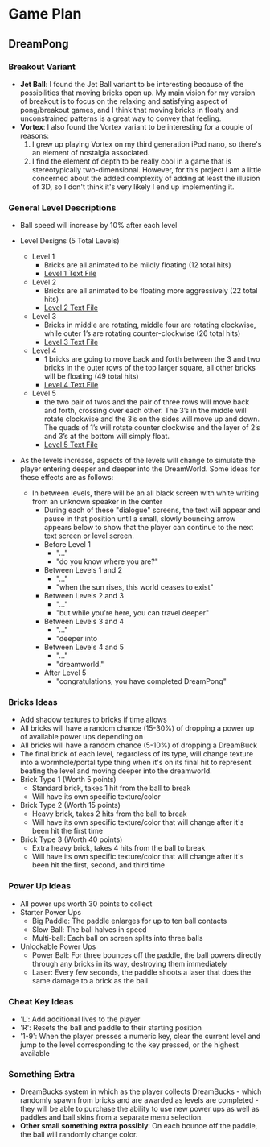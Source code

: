 # Game Plan
## DreamPong

### Breakout Variant

- **Jet Ball**: I found the Jet Ball variant to be
interesting because of the possibilities that moving bricks open up.
My main vision for my version of breakout is to focus on the
relaxing and satisfying aspect of pong/breakout games, and I think
that moving bricks in floaty and unconstrained patterns is a great
way to convey that feeling. 
- **Vortex**: I also found the Vortex variant to be interesting
for a couple of reasons:
  1. I grew up playing Vortex on my third generation iPod nano,
  so there's an element of nostalgia associated.
  2. I find the element of depth to be really cool in a game that
  is stereotypically two-dimensional. However, for this project
  I am a little concerned about the added complexity of adding
  at least the illusion of 3D, so I don't think it's very likely
  I end up implementing it. 
  
### General Level Descriptions
- Ball speed will increase by 10% after each level
- Level Designs (5 Total Levels)
  - Level 1
    - Bricks are all animated to be mildly floating
     (12 total hits)
    - [Level 1 Text File](../resources/Level1.txt) 
  - Level 2
    - Bricks are all animated to be floating more
     aggressively (22 total hits)
    - [Level 2 Text File](../resources/Level2.txt)
  - Level 3
    - Bricks in middle are rotating, middle four are 
      rotating clockwise, while outer 1’s are rotating
      counter-clockwise (26 total hits)
    - [Level 3 Text File](../resources/Level3.txt)
  - Level 4
    - 1 bricks are going to move back and forth between
    the 3 and two bricks in the outer rows of the top
    larger square, all other bricks will be floating
    (49 total hits)
    - [Level 4 Text File](../resources/Level4.txt)
  - Level 5
    - the two pair of twos and the pair of three rows
     will move back and forth, crossing over each other.
     The 3’s in the middle will rotate clockwise and the
     3’s on the sides will move up and down. The quads of
     1’s will rotate counter clockwise and the layer of 
     2’s and 3’s at the bottom will simply float.
    - [Level 5 Text File](../resources/Level5.txt)
  
- As the levels increase, aspects of the levels will change to simulate
the player entering deeper and deeper into the DreamWorld. Some ideas 
for these effects are as follows:
  - In between levels, there will be an all black screen with white
  writing from an unknown speaker in the center
    - During each of these "dialogue" screens, the text will appear
    and pause in that position until a small, slowly bouncing arrow appears
    below to show that the player can continue to the next text screen or
    level screen.
    - Before Level 1
      - "..."
      - "do you know where you are?"
    - Between Levels 1 and 2
      - "..."
      - "when the sun rises, this world ceases to exist"
    - Between Levels 2 and 3
      - "..."
      - "but while you're here, you can travel deeper"
    - Between Levels 3 and 4
      - "..."
      - "deeper into
    - Between Levels 4 and 5
      - "..."
      - "dreamworld."
    - After Level 5
      - "congratulations, you have completed DreamPong"
      
### Bricks Ideas
- Add shadow textures to bricks if time allows
- All bricks will have a random chance (15-30%) of dropping
 a power up of available power ups depending on
- All bricks will have a random chance (5-10%) of dropping
a DreamBuck
- The final brick of each level, regardless of its type, will
change texture into a wormhole/portal type thing when it's on
its final hit to represent beating the level and moving deeper
into the dreamworld.
- Brick Type 1 (Worth 5 points)
  - Standard brick, takes 1 hit from the ball to break
  - Will have its own specific texture/color
- Brick Type 2 (Worth 15 points)
  - Heavy brick, takes 2 hits from the ball to break
  - Will have its own specific texture/color that will
  change after it's been hit the first time
- Brick Type 3 (Worth 40 points)
  - Extra heavy brick, takes 4 hits from the ball to break
  - Will have its own specific texture/color that will 
  change after it's been hit the first, second, and third
  time

### Power Up Ideas
- All power ups worth 30 points to collect
- Starter Power Ups
  - Big Paddle: The paddle enlarges for up to ten ball contacts
  - Slow Ball: The ball halves in speed
  - Multi-ball: Each ball on screen splits into three balls
- Unlockable Power Ups
  - Power Ball: For three bounces off the paddle, the ball powers
    directly through any bricks in its way, destroying them immediately
  - Laser: Every few seconds, the paddle shoots a laser that does
    the same damage to a brick as the ball

### Cheat Key Ideas
- 'L': Add additional lives to the player
- 'R': Resets the ball and paddle to their starting position
- '1-9': When the player presses a numeric key, clear the current
level and jump to the level corresponding to the key pressed, or
the highest available

### Something Extra
- DreamBucks system in which as the player collects DreamBucks - 
which randomly spawn from bricks and are awarded as levels are
completed - they will be able to purchase the ability to use new
power ups as well as paddles and ball skins from a separate menu
selection.
- **Other small something extra possibly**: On each bounce off the paddle, the ball will randomly change
color.
